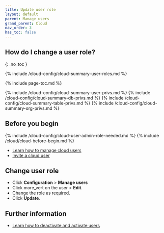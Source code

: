 ```yaml
---
title: Update user role
layout: default
parent: Manage users
grand_parent: Cloud
nav_order: 3
has_toc: false
---
```


## How do I change a user role?
{: .no_toc }

{% include /cloud-config/cloud-summary-user-roles.md %}

{% include page-toc.md %}

{% include /cloud-config/cloud-summary-user-privs.md %}
{% include /cloud-config/cloud-summary-db-privs.md %}
{% include /cloud-config/cloud-summary-table-privs.md %}
{% include /cloud-config/cloud-summary-org-privs.md %}

## Before you begin

{% include /cloud-config/cloud-user-admin-role-needed.md %}
{% include /cloud/cloud-before-begin.md %}
* [Learn how to manage cloud users](/cloud/cloud-configuration/cloud-users-manage)
* [Invite a cloud user](/cloud/cloud-configuration/cloud-user-invite)

## Change user role

* Click **Configuration** > **Manage users**
* Click <span class="material-icons md-18">more_vert</span>  on the user > **Edit**.
* Change the role as required.
* Click **Update**.

## Further information

* [Learn how to deactivate and activate users](/cloud/cloud-configuration/cloud-user-deactivate)
